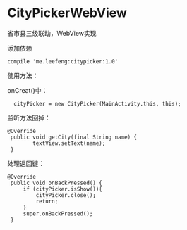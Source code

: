 # CityPickerWebView
省市县三级联动，WebView实现


添加依赖
```
compile 'me.leefeng:citypicker:1.0'
```

使用方法：

onCreat()中：
```
  cityPicker = new CityPicker(MainActivity.this, this);

```

监听方法回掉：
```
@Override
 public void getCity(final String name) {
        textView.setText(name);
 }
```

处理返回键：
   ```
 @Override
    public void onBackPressed() {
        if (cityPicker.isShow()){
            cityPicker.close();
            return;
        }
        super.onBackPressed();
    }
   ```